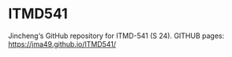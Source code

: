 # ITMD541
Jincheng‘s GitHub repository for ITMD-541 (S 24).
GITHUB pages: https://jma49.github.io/ITMD541/
